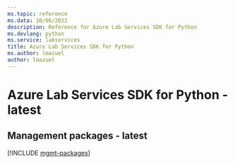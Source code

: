 ```yaml
---
ms.topic: reference
ms.data: 10/06/2022
description: Reference for Azure Lab Services SDK for Python
ms.devlang: python
ms.service: labservices
title: Azure Lab Services SDK for Python
ms.author: lmazuel
author: lmazuel
---
```

# Azure Lab Services SDK for Python - latest

## Management packages - latest
[!INCLUDE [mgmt-packages](lab-services-mgmt-index.md)]